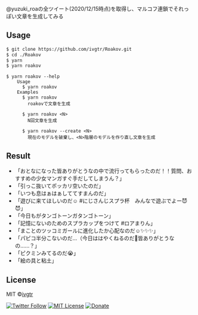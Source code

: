 @yuzuki_roaの全ツイート(2020/12/15時点)を取得し、マルコフ連鎖でそれっぽい文章を生成してみる  

## Usage
```sh
$ git clone https://github.com/ivgtr/Roakov.git
$ cd ./Roakov
$ yarn
$ yarn roakov
```

```shell
$ yarn roakov --help
    Usage
      $ yarn roakov
    Examples
      $ yarn roakov
        roakovで文章を生成

      $ yarn roakov <N>
        N回文章を生成

      $ yarn roakov --create <N>
        現在のモデルを破棄し、<N>階層のモデルを作り直し文章を生成
```

## Result

- 「おとなになった皆ありがとうなの中で流行ってもらったのだ！！質問、おすすめの少女マンガすぐ手だしてしまうん？」
- 「引っこ抜いてポッカリ空いたのだ」
- 「いつも息はぁはぁしててすまんのだ」
- 「遊びに来てほしいのだ☺️ #にじさんじスプラ杯　みんなで遊ぶでよー😈😈」
- 「今日もがタンゴトーンガタンゴトーン」
- 「記憶にないのためのスプラカップをつけて #ロアまりん」
- 「まことのツッコミガールに進化したか心配なのだ☺️✨✨✨」
- 「パピコ半分こないのだ…（今日ははやくねるのだ🤒皆ありがとうなの……？」
- 「ピクミンみてるのだ😭」
- 「絵の具と粘土」

## License
MIT ©[ivgtr](https://github.com/ivgtr)


[![Twitter Follow](https://img.shields.io/twitter/follow/ivgtr?style=social)](https://twitter.com/ivgtr) [![MIT License](http://img.shields.io/badge/license-MIT-blue.svg?style=flat)](LICENSE) [![Donate](https://img.shields.io/badge/%EF%BC%84-support-green.svg?style=flat-square)](https://www.buymeacoffee.com/ivgtr)